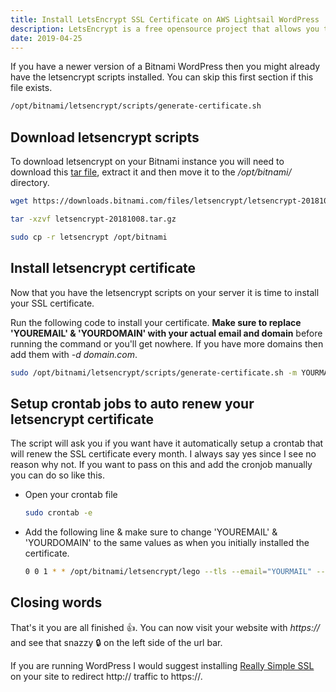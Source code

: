 ```yaml
---
title: Install LetsEncrypt SSL Certificate on AWS Lightsail WordPress
description: LetsEncrypt is a free opensource project that allows you to safely secure the traffic on your website. I'm going to show you how to install it step by step on your AWS Lightsail WordPress website.
date: 2019-04-25
---
```


If you have a newer version of a Bitnami WordPress then you might already have the letsencrypt scripts installed. You can skip this first section if this file exists.

```bash
/opt/bitnami/letsencrypt/scripts/generate-certificate.sh
```

## Download letsencrypt scripts

To download letsencrypt on your Bitnami instance you will need to download this [tar file](https://downloads.bitnami.com/files/letsencrypt/letsencrypt-20181008.tar.gz), extract it and then move it to the _/opt/bitnami/_ directory.

```bash
wget https://downloads.bitnami.com/files/letsencrypt/letsencrypt-20181008.tar.gz

tar -xzvf letsencrypt-20181008.tar.gz

sudo cp -r letsencrypt /opt/bitnami
```

## Install letsencrypt certificate

Now that you have the letsencrypt scripts on your server it is time to install your SSL certificate.

Run the following code to install your certificate. **Make sure to replace 'YOUREMAIL' & 'YOURDOMAIN' with your actual email and domain** before running the command or you'll get nowhere. If you have more domains then add them with _-d domain.com_.

```bash
sudo /opt/bitnami/letsencrypt/scripts/generate-certificate.sh -m YOURMAIL -d YOURDOMAIN.com -d www.YOURDOMAIN.com
```

## Setup crontab jobs to auto renew your letsencrypt certificate

The script will ask you if you want have it automatically setup a crontab that will renew the SSL certificate every month. I always say yes since I see no reason why not. If you want to pass on this and add the cronjob manually you can do so like this.

- Open your crontab file

  ```bash
  sudo crontab -e
  ```

- Add the following line & make sure to change 'YOUREMAIL' & 'YOURDOMAIN' to the same values as when you initially installed the certificate.

  ```bash
  0 0 1 * * /opt/bitnami/letsencrypt/lego --tls --email="YOURMAIL" --domains="YOURDOMAIN" --domains="www.YOURDOMAIN" renew && /opt/bitnami/apache2/bin/httpd -f /opt/bitnami/apache2/conf/httpd.conf -k graceful
  ```

## Closing words

That's it you are all finished 👍. You can now visit your website with _https://_ and see that snazzy 🔒 on the left side of the url bar.

If you are running WordPress I would suggest installing [Really Simple SSL](https://wordpress.org/plugins/really-simple-ssl/) on your site to redirect http:// traffic to https://.
